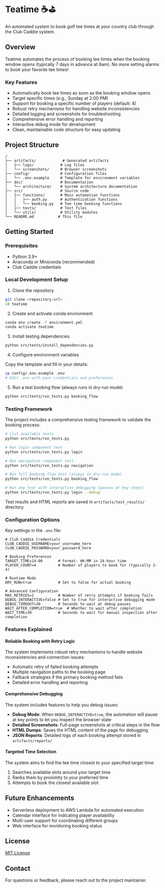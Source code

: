# Teatime ☕⛳

An automated system to book golf tee times at your country club through the Club Caddie system.

## Overview

Teatime automates the process of booking tee times when the booking window opens (typically 7 days in advance at 6am). No more setting alarms to book your favorite tee times!

### Key Features

- Automatically book tee times as soon as the booking window opens
- Target specific times (e.g., Sunday at 2:00 PM)
- Support for booking a specific number of players (default: 4)
- Robust retry mechanisms for handling website inconsistencies
- Detailed logging and screenshots for troubleshooting
- Comprehensive error handling and reporting
- Interactive debug mode for development
- Clean, maintainable code structure for easy updating

## Project Structure

```
/
├── artifacts/            # Generated artifacts
│   ├── logs/            # Log files
│   └── screenshots/     # Browser screenshots
├── config/              # Configuration files
│   └── .env.example     # Template for environment variables
├── doc/                 # Documentation
│   └── architecture/    # System architecture documentation
├── src/                 # Source code
│   ├── functions/       # Main automation functions
│   │   ├── auth.py      # Authentication functions
│   │   └── booking.py   # Tee time booking functions
│   ├── tests/           # Test files
│   └── utils/           # Utility modules
└── README.md           # This file
```

## Getting Started

### Prerequisites

- Python 3.9+
- Anaconda or Miniconda (recommended)
- Club Caddie credentials

### Local Development Setup

1. Clone the repository

```bash
git clone <repository-url>
cd teatime
```

2. Create and activate conda environment

```bash
conda env create -f environment.yml
conda activate teatime
```

3. Install testing dependencies

```bash
python src/tests/install_dependencies.py
```

4. Configure environment variables

Copy the template and fill in your details:

```bash
cp config/.env.example .env
# Edit .env with your credentials and preferences
```

5. Run a test booking flow (always runs in dry-run mode)

```bash
python src/tests/run_tests.py booking_flow
```

### Testing Framework

The project includes a comprehensive testing framework to validate the booking process:

```bash
# List available tests
python src/tests/run_tests.py

# Run login component test
python src/tests/run_tests.py login

# Run navigation component test 
python src/tests/run_tests.py navigation

# Run full booking flow test (always in dry-run mode)
python src/tests/run_tests.py booking_flow

# Run any test with interactive debugging (pauses at key steps)
python src/tests/run_tests.py login --debug
```

Test results and HTML reports are saved in `artifacts/test_results/` directory.

### Configuration Options

Key settings in the `.env` file:

```
# Club Caddie Credentials
CLUB_CADDIE_USERNAME=your_username_here
CLUB_CADDIE_PASSWORD=your_password_here

# Booking Preferences
TARGET_TIME=14:00       # Format: HH:MM in 24-hour time
PLAYER_COUNT=4          # Number of players to book for (typically 2-4)

# Runtime Mode
DRY_RUN=true            # Set to false for actual booking

# Advanced Configuration
MAX_RETRIES=2           # Number of retry attempts if booking fails
DEBUG_INTERACTIVE=false # Set to true for interactive debugging mode
DEBUG_TIMEOUT=30        # Seconds to wait at debug pauses
WAIT_AFTER_COMPLETION=true  # Whether to wait after completion
WAIT_TIME=30            # Seconds to wait for manual inspection after completion
```

### Features Explained

#### Reliable Booking with Retry Logic

The system implements robust retry mechanisms to handle website inconsistencies and connection issues:

- Automatic retry of failed booking attempts
- Multiple navigation paths to the booking page
- Fallback strategies if the primary booking method fails
- Detailed error handling and reporting

#### Comprehensive Debugging

The system includes features to help you debug issues:

- **Debug Mode**: When `DEBUG_INTERACTIVE=true`, the automation will pause at key points to let you inspect the browser state
- **Detailed Screenshots**: Full-page screenshots at critical steps in the flow
- **HTML Dumps**: Saves the HTML content of the page for debugging
- **JSON Reports**: Detailed logs of each booking attempt stored in `artifacts/reports/`

#### Targeted Time Selection

The system aims to find the tee time closest to your specified target time:

1. Searches available slots around your target time
2. Ranks them by proximity to your preferred time
3. Attempts to book the closest available slot

## Future Enhancements

- Serverless deployment to AWS Lambda for automated execution
- Calendar interface for indicating player availability 
- Multi-user support for coordinating different groups
- Web interface for monitoring booking status

## License

[MIT License](LICENSE)

## Contact

For questions or feedback, please reach out to the project maintainer.

